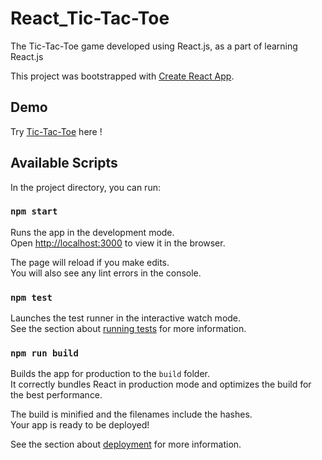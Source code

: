 # React_Tic-Tac-Toe

The Tic-Tac-Toe game developed using React.js, as a part of learning React.js

This project was bootstrapped with [Create React App](https://github.com/facebook/create-react-app).

## Demo

Try [Tic-Tac-Toe](http://nikhilm19.github.io/react_tic-tac-toe) here !

## Available Scripts

In the project directory, you can run:

### `npm start`

Runs the app in the development mode.<br />
Open [http://localhost:3000](http://localhost:3000) to view it in the browser.

The page will reload if you make edits.<br />
You will also see any lint errors in the console.

### `npm test`

Launches the test runner in the interactive watch mode.<br />
See the section about [running tests](https://facebook.github.io/create-react-app/docs/running-tests) for more information.

### `npm run build`

Builds the app for production to the `build` folder.<br />
It correctly bundles React in production mode and optimizes the build for the best performance.

The build is minified and the filenames include the hashes.<br />
Your app is ready to be deployed!

See the section about [deployment](https://facebook.github.io/create-react-app/docs/deployment) for more information.


